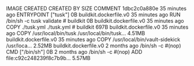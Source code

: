 IMAGE CREATED CREATED BY SIZE COMMENT
1dbc2c0a880e 35 minutes ago ENTRYPOINT ["tusk"] 0B buildkit.dockerfile.v0
<missing> 35 minutes ago RUN /bin/sh -c tusk validate # buildkit 0B buildkit.dockerfile.v0
<missing> 35 minutes ago COPY ./tusk.yml ./tusk.yml # buildkit 697B buildkit.dockerfile.v0
<missing> 35 minutes ago COPY /usr/local/bin/tusk /usr/local/bin/tusk… 4.51MB buildkit.dockerfile.v0
<missing> 35 minutes ago COPY /usr/local/bin/vault-sidekick /usr/loca… 2.52MB buildkit.dockerfile.v0
<missing> 2 months ago /bin/sh -c #(nop) CMD ["/bin/sh"] 0B
<missing> 2 months ago /bin/sh -c #(nop) ADD file:c92c248239f8c7b9b… 5.57MB
